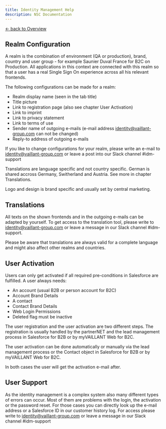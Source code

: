 ```yaml
---
title: Identity Management Help
description: NSC Documentation
---
```


[&larr; back to Overview](/)

## Realm Configuration

A realm is the combination of environment (QA or production), brand, country and user group - for example Saunier Duval France for B2C on Production. All applications in this context are connected with this realm so that a user has a real Single Sign On experience across all his relevant frontends.

The following configurations can be made for a realm:

* Realm display name (seen in the tab title)
* Title picture
* Link to registration page (also see chapter User Activation)
* Link to imprint
* Link to privacy statement
* Link to terms of use
* Sender name of outgoing e-mails (e-mail address identity@vaillant-group.com can not be changed)
* Reply-to address of outgoing e-mails

If you like to change configurations for your realm, please write an e-mail to identity@vaillant-group.com or leave a post into our Slack channel #idm-support

Translations are language specific and not country specific. German is shared accross Germany, Switherland and Austria. See more in chapter Translations.

Logo and design is brand specific and usually set by central marketing.

## Translations

All texts on the shown frontends and in the outgoing e-mails can be adapted by yourself. To get access to the translation tool, please write to identity@vaillant-group.com or leave a message in our Slack channel #idm-support.

Please be aware that translations are always valid for a complete language and might also affect other realms and countries.

## User Activation

Users can only get activated if all required pre-conditions in Salesforce are fulfilled. A user always needs:

* An account (usual B2B or person account for B2C)
* Account Brand Details
* A contact
* Contact Brand Details
* Web Login Permissions
* Deleted flag must be inactive

The user registration and the user activation are two different steps. The registration is usually handled by the partnerNET and the lead management process in Salesforce for B2B or by myVAILLANT Web for B2C.

The user activation can be done automatically or manually via the lead management process or the Contact object in Salesforce for B2B or by myVAILLANT Web for B2C.

In both cases the user will get the activation e-mail after.

## User Support

As the identity management is a complex system also many different types of errors can occur. Most of them are problems with the login, the activation or the password reset. For those cases you can directly look up the e-mail address or a Salesforce ID in our customer history log. For access please write to identity@vaillant-group.com or leave a message in our Slack channel #idm-support